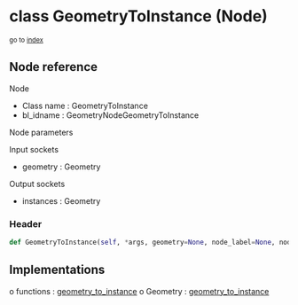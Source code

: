 # class GeometryToInstance (Node)

<sub>go to [index](/docs/index.md)</sub>

## Node reference

Node
 - Class name : GeometryToInstance
 - bl_idname : GeometryNodeGeometryToInstance

Node parameters

Input sockets
 - geometry : Geometry

Output sockets
 - instances : Geometry

### Header

``` python
def GeometryToInstance(self, *args, geometry=None, node_label=None, node_color=None):
```

## Implementations

o functions : [geometry_to_instance](/docs/classes/geometry_to_instance.md)
o Geometry : [geometry_to_instance](/docs/classes/geometry_to_instance.md) 

